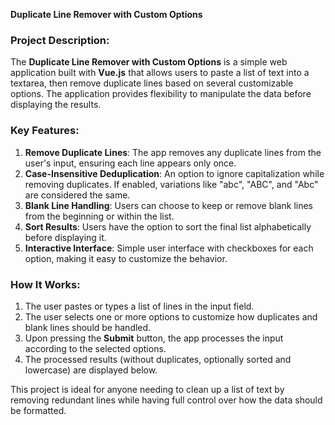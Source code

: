 **Duplicate Line Remover with Custom Options**

### Project Description:
The **Duplicate Line Remover with Custom Options** is a simple web application built with **Vue.js** that allows users to paste a list of text into a textarea, then remove duplicate lines based on several customizable options. The application provides flexibility to manipulate the data before displaying the results.

### Key Features:
1. **Remove Duplicate Lines**: The app removes any duplicate lines from the user's input, ensuring each line appears only once.
2. **Case-Insensitive Deduplication**: An option to ignore capitalization while removing duplicates. If enabled, variations like "abc", "ABC", and "Abc" are considered the same.
3. **Blank Line Handling**: Users can choose to keep or remove blank lines from the beginning or within the list.
4. **Sort Results**: Users have the option to sort the final list alphabetically before displaying it.
5. **Interactive Interface**: Simple user interface with checkboxes for each option, making it easy to customize the behavior.

### How It Works:
1. The user pastes or types a list of lines in the input field.
2. The user selects one or more options to customize how duplicates and blank lines should be handled.
3. Upon pressing the **Submit** button, the app processes the input according to the selected options.
4. The processed results (without duplicates, optionally sorted and lowercase) are displayed below.

This project is ideal for anyone needing to clean up a list of text by removing redundant lines while having full control over how the data should be formatted.
